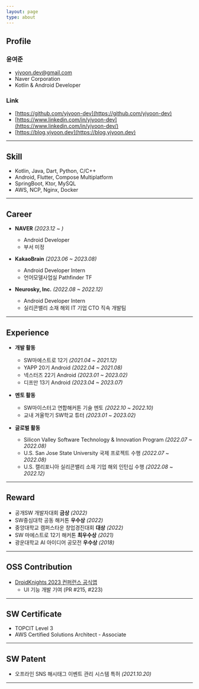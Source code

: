 ```yaml
---
layout: page
type: about
---
```


## Profile

### 윤여준
- yjyoon.dev@gmail.com
- Naver Corporation
- Kotlin & Android Developer

### Link
- [https://github.com/yjyoon-dev](https://github.com/yjyoon-dev)
- [https://www.linkedin.com/in/yjyoon-dev](https://www.linkedin.com/in/yjyoon-dev/)
- [https://blog.yjyoon.dev](https://blog.yjyoon.dev)

---

## Skill

- Kotlin, Java, Dart, Python, C/C++
- Android, Flutter, Compose Multiplatform
- SpringBoot, Ktor, MySQL
- AWS, NCP, Nginx, Docker

---

## Career

- **NAVER** *(2023.12 ~ )*
  - Android Developer
  - 부서 미정

- **KakaoBrain** *(2023.06 ~ 2023.08)*
  - Android Developer Intern
  - 언어모델사업실 Pathfinder TF

- **Neurosky, Inc.** *(2022.08 ~ 2022.12)*
  - Android Developer Intern
  - 실리콘밸리 소재 해외 IT 기업 CTO 직속 개발팀
  
---

## Experience

- **개발 활동**
  - SW마에스트로 12기 *(2021.04 ~ 2021.12)*
  - YAPP 20기 Android *(2022.04 ~ 2021.08)*
  - 넥스터즈 22기 Android *(2023.01 ~ 2023.02)*
  - 디프만 13기 Android *(2023.04 ~ 2023.07)*

- **멘토 활동**
   - SW마이스터고 연합해커톤 기술 멘토 *(2022.10 ~ 2022.10)*
   - 교내 겨울학기 SW학교 튜터 *(2023.01 ~ 2023.02)*

- **글로벌 활동**
   - Silicon Valley Software Technology & Innovation Program *(2022.07 ~ 2022.08)*
   - U.S. San Jose State University 국제 프로젝트 수행 *(2022.07 ~ 2022.08)*
   - U.S. 캘리포니아 실리콘밸리 소재 기업 해외 인턴십 수행 *(2022.08 ~ 2022.12)*

---

## Reward

- 공개SW 개발자대회 **금상** *(2022)*
- SW중심대학 공동 해커톤 **우수상** *(2022)*
- 중앙대학교 캠퍼스타운 창업경진대회 **대상** *(2022)*
- SW 마에스트로 12기 해커톤 **최우수상** *(2021)*
- 광운대학교 AI 아이디어 공모전 **우수상** *(2018)*

---

## OSS Contribution

- [DroidKnights 2023 컨퍼런스 공식앱](https://github.com/droidknights/DroidKnights2023_App)
  - UI 기능 개발 기여 (PR #215, #223)

---

## SW Certificate

- TOPCIT Level 3
- AWS Certified Solutions Architect - Associate

---

## SW Patent

- 오프라인 SNS 해시태그 이벤트 관리 시스템 특허 *(2021.10.20)*

---
